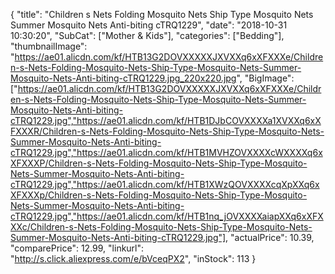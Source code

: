 {
	"title": "Children s Nets Folding Mosquito Nets Ship Type Mosquito Nets Summer Mosquito Nets Anti-biting cTRQ1229",
	"date": "2018-10-31 10:30:20",
	"SubCat": ["Mother & Kids"],
	"categories": ["Bedding"],
	"thumbnailImage": "https://ae01.alicdn.com/kf/HTB13G2DOVXXXXXJXVXXq6xXFXXXe/Children-s-Nets-Folding-Mosquito-Nets-Ship-Type-Mosquito-Nets-Summer-Mosquito-Nets-Anti-biting-cTRQ1229.jpg_220x220.jpg",
	"BigImage": ["https://ae01.alicdn.com/kf/HTB13G2DOVXXXXXJXVXXq6xXFXXXe/Children-s-Nets-Folding-Mosquito-Nets-Ship-Type-Mosquito-Nets-Summer-Mosquito-Nets-Anti-biting-cTRQ1229.jpg","https://ae01.alicdn.com/kf/HTB1DJbCOVXXXXa1XVXXq6xXFXXXR/Children-s-Nets-Folding-Mosquito-Nets-Ship-Type-Mosquito-Nets-Summer-Mosquito-Nets-Anti-biting-cTRQ1229.jpg","https://ae01.alicdn.com/kf/HTB1MVHZOVXXXXcWXXXXq6xXFXXXP/Children-s-Nets-Folding-Mosquito-Nets-Ship-Type-Mosquito-Nets-Summer-Mosquito-Nets-Anti-biting-cTRQ1229.jpg","https://ae01.alicdn.com/kf/HTB1XWzQOVXXXXcqXpXXq6xXFXXXp/Children-s-Nets-Folding-Mosquito-Nets-Ship-Type-Mosquito-Nets-Summer-Mosquito-Nets-Anti-biting-cTRQ1229.jpg","https://ae01.alicdn.com/kf/HTB1nq_jOVXXXXaiapXXq6xXFXXXc/Children-s-Nets-Folding-Mosquito-Nets-Ship-Type-Mosquito-Nets-Summer-Mosquito-Nets-Anti-biting-cTRQ1229.jpg"],
	"actualPrice": 10.39,
	"comparePrice": 12.99,
	"linkurl": "http://s.click.aliexpress.com/e/bVceqPX2",
	"inStock": 113
}
